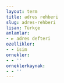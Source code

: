 ```yaml
---
layout: term
title: adres rehberi
slug: adres-rehberi
lisan: Türkçe
anlamlar:
- ► adres defteri
ozellikler:
- - isim
ornekler:
- - ''
orneklerkaynak:
- - ''
---
```


